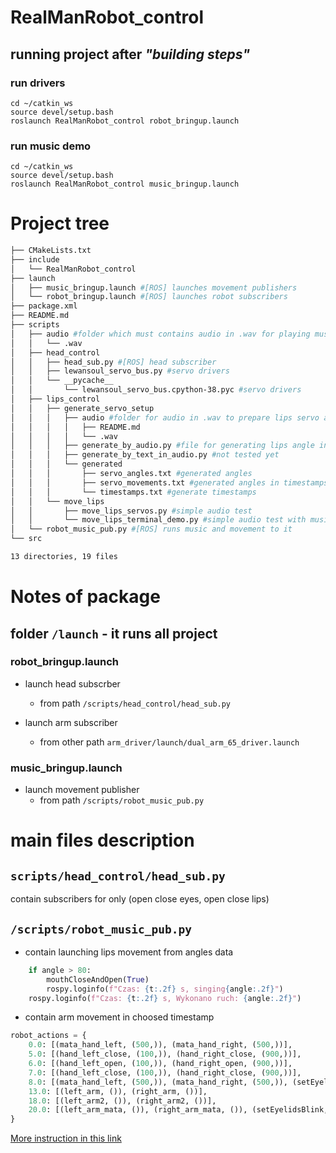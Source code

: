 # RealManRobot_control

## running project after *"building steps"*

### run drivers

```
cd ~/catkin_ws
source devel/setup.bash
roslaunch RealManRobot_control robot_bringup.launch 
```

### run music demo
```
cd ~/catkin_ws
source devel/setup.bash
roslaunch RealManRobot_control music_bringup.launch 
```

# Project tree
```bash
├── CMakeLists.txt
├── include
│   └── RealManRobot_control
├── launch
│   ├── music_bringup.launch #[ROS] launches movement publishers
│   └── robot_bringup.launch #[ROS] launches robot subscribers
├── package.xml
├── README.md
├── scripts
│   ├── audio #folder which must contains audio in .wav for playing music in realtime with robot movement
│   │   └── .wav
│   ├── head_control
│   │   ├── head_sub.py #[ROS] head subscriber
│   │   ├── lewansoul_servo_bus.py #servo drivers
│   │   └── __pycache__
│   │       └── lewansoul_servo_bus.cpython-38.pyc #servo drivers
│   ├── lips_control
│   │   ├── generate_servo_setup
│   │   │   ├── audio #folder for audio in .wav to prepare lips servo angles in timestamps
│   │   │   │   ├── README.md
│   │   │   │   └── .wav
│   │   │   ├── generate_by_audio.py #file for generating lips angle in timestamp from audio
│   │   │   ├── generate_by_text_in_audio.py #not tested yet
│   │   │   └── generated
│   │   │       ├── servo_angles.txt #generated angles
│   │   │       ├── servo_movements.txt #generated angles in timestamps
│   │   │       └── timestamps.txt #generate timestamps
│   │   └── move_lips
│   │       ├── move_lips_servos.py #simple audio test
│   │       └── move_lips_terminal_demo.py #simple audio test with music
│   └── robot_music_pub.py #[ROS] runs music and movement to it
└── src

13 directories, 19 files

```

# Notes of package

## folder ```/launch``` - it runs all project

### robot_bringup.launch

- launch head subscrber
    - from path `/scripts/head_control/head_sub.py`

- launch arm subscriber
    - from other path `arm_driver/launch/dual_arm_65_driver.launch`

### music_bringup.launch

- launch movement publisher
    - from path `/scripts/robot_music_pub.py`

# main files description

## `scripts/head_control/head_sub.py`
contain subscribers for only (open close eyes, open close lips)

## `/scripts/robot_music_pub.py`

- contain launching lips movement from angles data
```python
    if angle > 80:
        mouthCloseAndOpen(True)
        rospy.loginfo(f"Czas: {t:.2f} s, singing{angle:.2f}")
    rospy.loginfo(f"Czas: {t:.2f} s, Wykonano ruch: {angle:.2f}")
```
- contain arm movement in choosed timestamp
```python
robot_actions = {
    0.0: [(mata_hand_left, (500,)), (mata_hand_right, (500,))],
    5.0: [(hand_left_close, (100,)), (hand_right_close, (900,))],
    6.0: [(hand_left_open, (100,)), (hand_right_open, (900,))],
    7.0: [(hand_left_close, (100,)), (hand_right_close, (900,))],
    8.0: [(mata_hand_left, (500,)), (mata_hand_right, (500,)), (setEyelidsBlink, (False,)), (mouthCloseAndOpen, (True,))],
    13.0: [(left_arm, ()), (right_arm, ())],
    18.0: [(left_arm2, ()), (right_arm2, ())],
    20.0: [(left_arm_mata, ()), (right_arm_mata, ()), (setEyelidsBlink, (True,)), (mouthCloseAndOpen, (False,))]
}
```

[More instruction in this link](https://develop.realman-robotics.com/en/robot/ros/getStarted/)